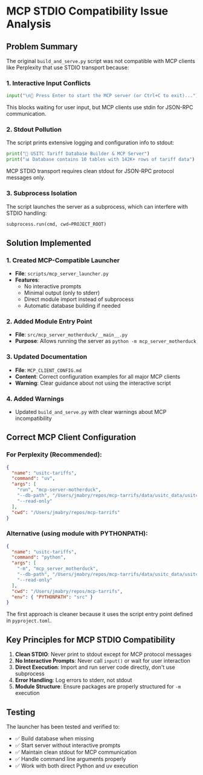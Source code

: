 # MCP STDIO Compatibility Issue Analysis

## Problem Summary

The original `build_and_serve.py` script was not compatible with MCP clients like Perplexity that use STDIO transport because:

### 1. Interactive Input Conflicts
```python
input("\n🎯 Press Enter to start the MCP server (or Ctrl+C to exit)...")
```
This blocks waiting for user input, but MCP clients use stdin for JSON-RPC communication.

### 2. Stdout Pollution
The script prints extensive logging and configuration info to stdout:
```python
print("🦆 USITC Tariff Database Builder & MCP Server")
print("📊 Database contains 10 tables with 142K+ rows of tariff data")
```
MCP STDIO transport requires clean stdout for JSON-RPC protocol messages only.

### 3. Subprocess Isolation
The script launches the server as a subprocess, which can interfere with STDIO handling:
```python
subprocess.run(cmd, cwd=PROJECT_ROOT)
```

## Solution Implemented

### 1. Created MCP-Compatible Launcher
- **File**: `scripts/mcp_server_launcher.py`
- **Features**:
  - No interactive prompts
  - Minimal output (only to stderr)
  - Direct module import instead of subprocess
  - Automatic database building if needed

### 2. Added Module Entry Point
- **File**: `src/mcp_server_motherduck/__main__.py`
- **Purpose**: Allows running the server as `python -m mcp_server_motherduck`

### 3. Updated Documentation
- **File**: `MCP_CLIENT_CONFIG.md`
- **Content**: Correct configuration examples for all major MCP clients
- **Warning**: Clear guidance about not using the interactive script

### 4. Added Warnings
- Updated `build_and_serve.py` with clear warnings about MCP incompatibility

## Correct MCP Client Configuration

### For Perplexity (Recommended):
```json
{
  "name": "usitc-tariffs",
  "command": "uv",
  "args": [
    "run", "mcp-server-motherduck",
    "--db-path", "/Users/jmabry/repos/mcp-tarrifs/data/usitc_data/usitc_trade_data.db",
    "--read-only"
  ],
  "cwd": "/Users/jmabry/repos/mcp-tarrifs"
}
```

### Alternative (using module with PYTHONPATH):
```json
{
  "name": "usitc-tariffs",
  "command": "python",
  "args": [
    "-m", "mcp_server_motherduck",
    "--db-path", "/Users/jmabry/repos/mcp-tarrifs/data/usitc_data/usitc_trade_data.db",
    "--read-only"
  ],
  "cwd": "/Users/jmabry/repos/mcp-tarrifs",
  "env": { "PYTHONPATH": "src" }
}
```

The first approach is cleaner because it uses the script entry point defined in `pyproject.toml`.

## Key Principles for MCP STDIO Compatibility

1. **Clean STDIO**: Never print to stdout except for MCP protocol messages
2. **No Interactive Prompts**: Never call `input()` or wait for user interaction
3. **Direct Execution**: Import and run server code directly, don't use subprocess
4. **Error Handling**: Log errors to stderr, not stdout
5. **Module Structure**: Ensure packages are properly structured for `-m` execution

## Testing

The launcher has been tested and verified to:
- ✅ Build database when missing
- ✅ Start server without interactive prompts
- ✅ Maintain clean stdout for MCP communication
- ✅ Handle command line arguments properly
- ✅ Work with both direct Python and uv execution
